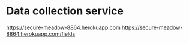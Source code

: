 # Data collection service

https://secure-meadow-8864.herokuapp.com
https://secure-meadow-8864.herokuapp.com/fields